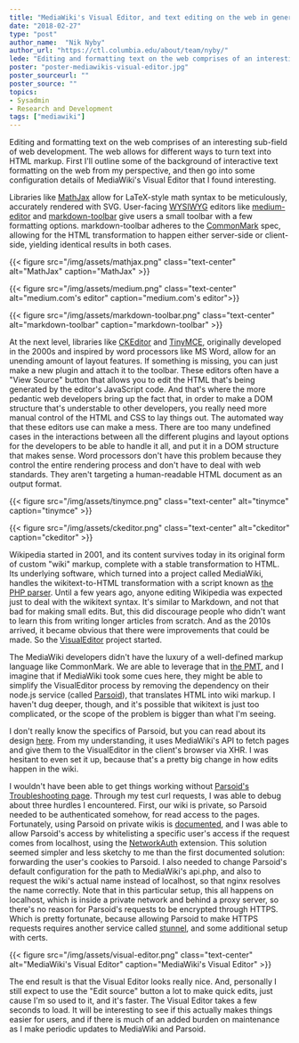 ```yaml
---
title: "MediaWiki's Visual Editor, and text editing on the web in general"
date: "2018-02-27"
type: "post"
author_name:  "Nik Nyby"
author_url: "https://ctl.columbia.edu/about/team/nyby/"
lede: "Editing and formatting text on the web comprises of an interesting sub-field of web development. The web allows for different ways to turn text into HTML markup. First I'll outline some of the background of interactive text formatting on the web from my perspective, and then go into some configuration details of MediaWiki's Visual Editor that I found interesting."
poster: "poster-mediawikis-visual-editor.jpg"
poster_sourceurl: ""
poster_source: ""
topics:
- Sysadmin
- Research and Development
tags: ["mediawiki"]
---
```


 Editing and formatting text on the web comprises of an interesting sub-field of web development. The web allows for different ways to turn text into HTML markup. First I'll outline some of the background of interactive text formatting on the web from my perspective, and then go into some configuration details of MediaWiki's Visual Editor that I found interesting.

Libraries like [MathJax](https://www.mathjax.org/) allow for LaTeX-style math syntax to be meticulously, accurately rendered with SVG. User-facing [WYSIWYG](https://en.wikipedia.org/wiki/WYSIWYG) editors like [medium-editor](https://yabwe.github.io/medium-editor/) and [markdown-toolbar](https://github.com/nikolas/markdown-toolbar#markdown-toolbar-) give users a small toolbar with a few formatting options. markdown-toolbar adheres to the [CommonMark](http://commonmark.org/) spec, allowing for the HTML transformation to happen either server-side or client-side, yielding identical results in both cases.

{{< figure src="/img/assets/mathjax.png" class="text-center" alt="MathJax" caption="MathJax" >}}

{{< figure src="/img/assets/medium.png" class="text-center" alt="medium.com's editor" caption="medium.com's editor">}}

{{< figure src="/img/assets/markdown-toolbar.png" class="text-center" alt="markdown-toolbar" caption="markdown-toolbar" >}}


At the next level, libraries like [CKEditor](https://ckeditor.com/) and [TinyMCE](https://www.tinymce.com/), originally developed in the 2000s and inspired by word processors like MS Word, allow for an unending amount of layout features. If something is missing, you can just make a new plugin and attach it to the toolbar. These editors often have a "View Source" button that allows you to edit the HTML that's being generated by the editor's JavaScript code. And that's where the more pedantic web developers bring up the fact that, in order to make a DOM structure that's understable to other developers, you really need more manual control of the HTML and CSS to lay things out. The automated way that these editors use can make a mess. There are too many undefined cases in the interactions between all the different plugins and layout options for the developers to be able to handle it all, and put it in a DOM structure that makes sense. Word processors don't have this problem because they control the entire rendering process and don't have to deal with web standards. They aren't targeting a human-readable HTML document as an output format.

{{< figure src="/img/assets/tinymce.png" class="text-center" alt="tinymce" caption="tinymce" >}}

{{< figure src="/img/assets/ckeditor.png" class="text-center" alt="ckeditor" caption="ckeditor" >}}

 Wikipedia started in 2001, and its content survives today in its original form of custom "wiki" markup, complete with a stable transformation to HTML. Its underlying software, which turned into a project called MediaWiki, handles the wikitext-to-HTML transformation with a script known as [the PHP parser](https://www.mediawiki.org/wiki/Parsing). Until a few years ago, anyone editing Wikipedia was expected just to deal with the wikitext syntax. It's similar to Markdown, and not that bad for making small edits. But, this did discourage people who didn't want to learn this from writing longer articles from scratch. And as the 2010s arrived, it became obvious that there were improvements that could be made. So the [VisualEditor](https://www.mediawiki.org/wiki/VisualEditor) project started.

The MediaWiki developers didn't have the luxury of a well-defined markup language like CommonMark. We are able to leverage that in [the PMT](https://github.com/ccnmtl/dmt), and I imagine that if MediaWiki took some cues here, they might be able to simplify the VisualEditor process by removing the dependency on their node.js service (called [Parsoid](https://www.mediawiki.org/wiki/Parsoid)), that translates HTML into wiki markup. I haven't dug deeper, though, and it's possible that wikitext is just too complicated, or the scope of the problem is bigger than what I'm seeing.

I don't really know the specifics of Parsoid, but you can read about its design [here](https://blog.wikimedia.org/2013/03/04/parsoid-how-wikipedia-catches-up-with-the-web/). From my understanding, it uses MediaWiki's API to fetch pages and give them to the VisualEditor in the client's browser via XHR. I was hesitant to even set it up, because that's a pretty big change in how edits happen in the wiki.

I wouldn't have been able to get things working without [Parsoid's Troubleshooting page](https://www.mediawiki.org/wiki/Parsoid/Troubleshooting). Through my test curl requests, I was able to debug about three hurdles I encountered. First, our wiki is private, so Parsoid needed to be authenticated somehow, for read access to the pages. Fortunately, using Parsoid on private wikis is [documented](https://www.mediawiki.org/wiki/Extension:VisualEditor#Linking_with_Parsoid_in_private_wikis), and I was able to allow Parsoid's access by whitelisting a specific user's access if the request comes from localhost, using the [NetworkAuth](https://www.mediawiki.org/wiki/Extension:NetworkAuth) extension. This solution seemed simpler and less sketchy to me than the first documented solution: forwarding the user's cookies to Parsoid. I also needed to change Parsoid's default configuration for the path to MediaWiki's api.php, and also to request the wiki's actual name instead of localhost, so that nginx resolves the name correctly. Note that in this particular setup, this all happens on localhost, which is inside a private network and behind a proxy server, so there's no reason for Parsoid's requests to be encrypted through HTTPS. Which is pretty fortunate, because allowing Parsoid to make HTTPS requests requires another service called [stunnel](https://www.mediawiki.org/wiki/Extension:VisualEditor#Parsoid_over_HTTPS), and some additional setup with certs.

{{< figure src="/img/assets/visual-editor.png" class="text-center" alt="MediaWiki's Visual Editor" caption="MediaWiki's Visual Editor" >}}

The end result is that the Visual Editor looks really nice. And, personally I still expect to use the "Edit source" button a lot to make quick edits, just cause I'm so used to it, and it's faster. The Visual Editor takes a few seconds to load. It will be interesting to see if this actually makes things easier for users, and if there is much of an added burden on maintenance as I make periodic updates to MediaWiki and Parsoid.
